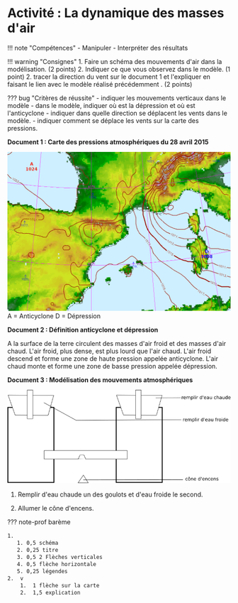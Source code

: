 # Activité : La dynamique des masses d'air

!!! note "Compétences"
    - Manipuler
    - Interpréter des résultats


!!! warning "Consignes"
    1. Faire un schéma des mouvements d'air dans la modélisation. (2 points)
    2. Indiquer ce que vous observez dans le modèle. (1 point) 
    2. tracer la direction du vent sur le document 1 et l'expliquer en faisant le lien avec le modèle réalisé précédemment . (2 points)

??? bug "Critères de réussite"
    - indiquer les mouvements verticaux dans le modèle 
    - dans le modèle, indiquer où est la dépression et où est l'anticyclone
    - indiquer dans quelle direction se déplacent les vents dans le modèle.
    - indiquer comment se déplace les vents sur la carte des pressions.


**Document 1 : Carte des pressions atmosphériques du 28 avril 2015**

![Carte des pressions atmosphériques du 28 avril 2015](Pictures/cartePressionSudFrance280415.png)
A = Anticyclone
D = Dépression

**Document 2 : Définition anticyclone et dépression**

A la surface de la terre circulent des masses d'air froid et des masses d'air chaud. 
L'air froid, plus dense, est plus lourd que l'air chaud. L'air froid descend et forme une zone de haute pression appelée anticyclone. L'air chaud monte et forme une zone de basse pression appelée dépression. 


**Document 3 : Modélisation des mouvements atmosphériques**

![](Pictures/montageDynAir.png)

1. Remplir d'eau chaude un des goulots et d'eau froide le second.

2. Allumer le cône d'encens.

??? note-prof barème

    1. 
       1. 0,5 schéma
       2. 0,25 titre
       3. 0,5 2 Flèches verticales
       4. 0,5 flèche horizontale
       5. 0,25 légendes
    2.  v
        1.  1 flèche sur la carte
        2.  1,5 explication
